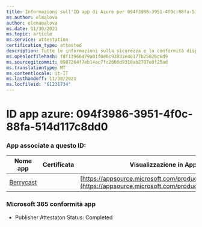 ```yaml
---
title: Informazioni sull'ID app di Azure per 094f3986-3951-4f0c-88fa-514d117c8dd0
ms.author: elmalova
author: elenamalova
ms.date: 11/30/2021
ms.topic: article
ms.service: attestation
certification_type: attested
description: Tutte le informazioni sulla sicurezza e la conformità disponibili per 094f3986-3951-4f0c-88fa-514d117c8dd0.
ms.openlocfilehash: fdf13966479a01f0e6c93833e40177b25026c6d9
ms.sourcegitcommit: 0987264f7eb14ac7fc2666d9310ab2707e0f25ad
ms.translationtype: MT
ms.contentlocale: it-IT
ms.lasthandoff: 11/30/2021
ms.locfileid: "61231734"
---
```

# <a name="azure-app-id-094f3986-3951-4f0c-88fa-514d117c8dd0"></a>ID app azure: 094f3986-3951-4f0c-88fa-514d117c8dd0


### <a name="apps-associated-with-this-id"></a>App associate a questo ID:
| **Nome app** | **Certificata** | **Visualizzazione in AppSource** |
|--------------|---------------|-----------------------|
| [Berrycast](https://docs.microsoft.com/microsoft-365-app-certification/forward/WA200002798) |  | [https://appsource.microsoft.com/product/office/WA200002798](https://appsource.microsoft.com/product/office/WA200002798) |

### <a name="microsoft-365-app-compliance-status"></a>Microsoft 365 conformità app
- Publisher Attestaton Status: Completed
